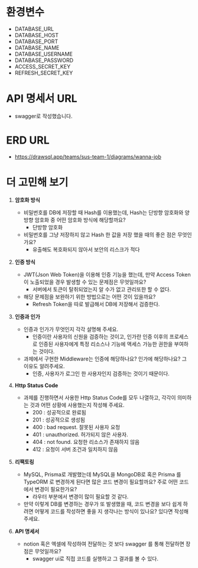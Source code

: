 # 환경변수

- DATABASE_URL
- DATABASE_HOST
- DATABASE_PORT
- DATABASE_NAME
- DATABASE_USERNAME
- DATABASE_PASSWORD
- ACCESS_SECRET_KEY
- REFRESH_SECRET_KEY

# API 명세서 URL

- swagger로 작성했습니다.

# ERD URL

- https://drawsql.app/teams/sus-team-1/diagrams/wanna-job

# 더 고민해 보기

1. **암호화 방식**

   - 비밀번호를 DB에 저장할 때 Hash를 이용했는데, Hash는 단방향 암호화와 양방향 암호화 중 어떤 암호화 방식에 해당할까요?
     - 단방향 암호화
   - 비밀번호를 그냥 저장하지 않고 Hash 한 값을 저장 했을 때의 좋은 점은 무엇인가요?
     - 유출해도 복호화되지 않아서 보안의 리스크가 적다

2. **인증 방식**

   - JWT(Json Web Token)을 이용해 인증 기능을 했는데, 만약 Access Token이 노출되었을 경우 발생할 수 있는 문제점은 무엇일까요?
     - 서버에서 토큰이 탈취되었는지 알 수가 없고 관리또한 할 수 없다.
   - 해당 문제점을 보완하기 위한 방법으로는 어떤 것이 있을까요?
     - Refresh Token을 따로 발급해서 DB에 저장해서 검증한다.

3. **인증과 인가**

   - 인증과 인가가 무엇인지 각각 설명해 주세요.
     - 인증이란 사용자의 신원을 검증하는 것이고, 인가란 인증 이후의 프로세스로 인증된 사용자에게 특정 리소스나 기능에 액세스 가능한 권한을 부여하는 것이다.
   - 과제에서 구현한 Middleware는 인증에 해당하나요? 인가에 해당하나요? 그 이유도 알려주세요.
     - 인증, 사용자가 로그인 한 사용자인지 검증하는 것이기 때문이다.

4. **Http Status Code**

   - 과제를 진행하면서 사용한 Http Status Code를 모두 나열하고, 각각이 의미하는 것과 어떤 상황에 사용했는지 작성해 주세요.
     - 200 : 성공적으로 완료됨
     - 201 : 성공적으로 생성됨
     - 400 : bad request. 잘못된 사용자 요청
     - 401 : unauthorized. 허가되지 않은 사용자.
     - 404 : not found. 요청한 리소스가 존재하지 않음
     - 412 : 요청이 서버 조건과 일치하지 않음

5. **리팩토링**

   - MySQL, Prisma로 개발했는데 MySQL을 MongoDB로 혹은 Prisma 를 TypeORM 로 변경하게 된다면 많은 코드 변경이 필요할까요? 주로 어떤 코드에서 변경이 필요한가요?
     - 라우터 부분에서 변경이 많이 필요할 것 같다.
   - 만약 이렇게 DB를 변경하는 경우가 또 발생했을 때, 코드 변경을 보다 쉽게 하려면 어떻게 코드를 작성하면 좋을 지 생각나는 방식이 있나요? 있다면 작성해 주세요.

6. **API 명세서**
   - notion 혹은 엑셀에 작성하여 전달하는 것 보다 swagger 를 통해 전달하면 장점은 무엇일까요?
     - swagger ui로 직접 코드를 실행하고 그 결과를 볼 수 있다.
